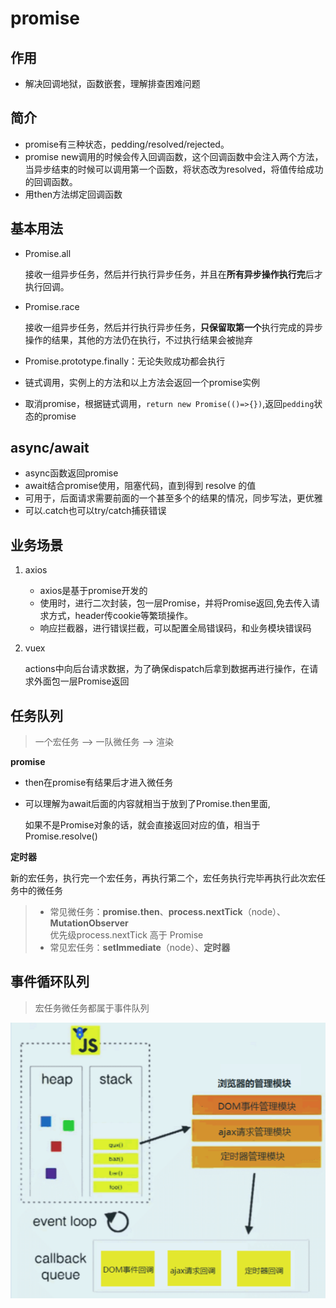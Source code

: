 # promise
## 作用
- 解决回调地狱，函数嵌套，理解排查困难问题

## 简介

- promise有三种状态，pedding/resolved/rejected。
- promise new调用的时候会传入回调函数，这个回调函数中会注入两个方法，当异步结束的时候可以调用第一个函数，将状态改为resolved，将值传给成功的回调函数。
- 用then方法绑定回调函数

## 基本用法
 - Promise.all

    接收一组异步任务，然后并行执行异步任务，并且在**所有异步操作执行完**后才执行回调。
 - Promise.race

    接收一组异步任务，然后并行执行异步任务，**只保留取第一个**执行完成的异步操作的结果，其他的方法仍在执行，不过执行结果会被抛弃

 - Promise.prototype.finally：无论失败成功都会执行
 - 链式调用，实例上的方法和以上方法会返回一个promise实例
 - 取消promise，根据链式调用，`return new Promise(()=>{})`,返回`pedding`状态的promise

## async/await
- async函数返回promise
- await结合promise使用，阻塞代码，直到得到 resolve 的值
- 可用于，后面请求需要前面的一个甚至多个的结果的情况，同步写法，更优雅
- 可以.catch也可以try/catch捕获错误
## 业务场景
1. axios
   - axios是基于promise开发的
   - 使用时，进行二次封装，包一层Promise，并将Promise返回,免去传入请求方式，header传cookie等繁琐操作。
   - 响应拦截器，进行错误拦截，可以配置全局错误码，和业务模块错误码
2. vuex

    actions中向后台请求数据，为了确保dispatch后拿到数据再进行操作，在请求外面包一层Promise返回
## 任务队列
> 一个宏任务 —> 一队微任务 —> 渲染

**promise**

 - then在promise有结果后才进入微任务

 - 可以理解为await后面的内容就相当于放到了Promise.then里面,
 
   如果不是Promise对象的话，就会直接返回对应的值，相当于Promise.resolve()

**定时器**

新的宏任务，执行完一个宏任务，再执行第二个，宏任务执行完毕再执行此次宏任务中的微任务

>- 常见微任务：**promise.then**、**process.nextTick**（node）、**MutationObserver**
    <br>
    优先级process.nextTick 高于 Promise
>- 常见宏任务：**setImmediate**（node）、**定时器**

## 事件循环队列
>宏任务微任务都属于事件队列

![](./imgs/事件轮询@promise.png)